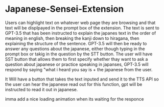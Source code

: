 # Japanese-Sensei-Extension
Users can highlight text on whatever web page they are browsing and that text will be displpayed in the prompt box of the extension.
The text is sent to GPT-3.5 that has been instructed to explain the japanes text in the order of meaning in english, then breaking the kanji down to hiragana,
then explaining the structure of the sentence. 
GPT-3.5 will then be ready to answer any questions about the japanese, either though typing in the prompt box or takig in the question by the STT button.
The user will have SST button that allows them to first specify whether thay want to ask a question about japanese or practice speaking in japanses,
GPT-3.5 will respond by saying "what i heard you say is + the japanese from the user. 



It Will have a button that takes the text inputed and send it to the TTS API so the user can hear the japanese read out
for this function, gpt will be instructed to read it out in japanese.


imma add a nice loading animation when its waiting for the responce